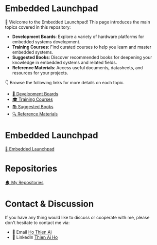 
# Embedded Launchpad

📢 Welcome to the Embedded Launchpad! This page introduces the main topics covered in this repository:

- **Development Boards**: Explore a variety of hardware platforms for embedded systems development.
- **Training Courses**: Find curated courses to help you learn and master embedded systems.
- **Suggested Books**: Discover recommended books for deepening your knowledge in embedded systems and related fields.
- **Reference Materials**: Access useful documents, datasheets, and resources for your projects.

👇 Browse the following links for more details on each topic.
- [🔨 Development Boards](/development-boards/)
- [🎓 Training Courses](/training-courses/)
- [📚 Suggested Books](/suggested-books/)
- [🔍 Reference Materials](/referrence-materials/)

# Embedded Launchpad
[🚀 Embedded Launchpad]()

# Repositories
[🏠 My Repositories](https://github.com/ai-ho)

# Contact & Discussion
If you have any thing would like to discuss or cooperate with me, please don't hesitate to contact me via:
- 📧 Email [Ho Thien Ai](mailto:thienaiho95@gmail.com)
- 💼 LinkedIn [Thien Ai Ho](https://www.linkedin.com/in/thien-ai-ho/)
